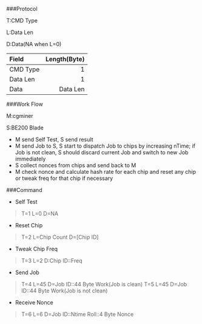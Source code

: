 ###Protocol

T:CMD Type

L:Data Len

D:Data(NA when L=0)

| Field         | Length(Byte)  | 
| :------------ |--------------:| 
| CMD Type      |             1 | 
| Data Len      |             1 | 
| Data          |      Data Len | 

###Work Flow

M:cgminer

S:BE200 Blade

* M send Self Test, S send result
* M send Job to S, S start to dispatch Job to chips by increasing nTime; if Job is not clean, S should discard current Job and switch to new Job immediately
* S collect nonces from chips and send back to M
* M check nonce and calculate hash rate for each chip and reset any chip or tweak freq for that chip if necessary

###Command

* Self Test

> T=1 L=0 D=NA

* Reset Chip

> T=2 L=Chip Count D=[Chip ID]

* Tweak Chip Freq

> T=3 L=2 D:Chip ID::Freq 

* Send Job

> T=4 L=45 D=Job ID::44 Byte Work(Job is clean)
> T=5 L=45 D=Job ID::44 Byte Work(Job is not clean)

* Receive Nonce

> T=6 L=6 D=Job ID::Ntime Roll::4 Byte Nonce


